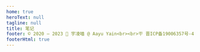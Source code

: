 ```yaml
---
home: true
heroText: null
tagline: null
title: 笔记
footer: © 2020 – 2023 🌸 宇凌喵 @ Aayu Yain<br><br>🪧 晋ICP备19006357号-4
footerHtml: true
---
```


<div class="container">
  <div class="container-item" v-for="(item) in notes">
    <Note :title="item.title" :imgSrc="item.imgSrc" :update="item.update" :path="item.path"/>
  </div>
</div>

<script setup>
import { ref } from 'vue'

const notes = ref([]);
notes.value = [
    {
        title: '基础汉英类义词典-音频版',
        imgSrc: './img/cover.jpg',
        update: '2023-04-09 04:28:32',
        path: 'https://study.aayu.today/thesaurus/'
    },{
        title: '全栈学习笔记',
        imgSrc: './img/cover2-2-2.jpg',
        update: '2023-04-09 04:30:07',
        path: 'https://study.aayu.today/fullstack/'
    },{
        title: '书籍阅读',
        imgSrc: './img/cover3.jpg',
        update: '2023-04-22 22:22:08',
        path: 'https://study.aayu.today/books/'
    },
]
</script>

<style>
  body {
    background-image: url("/img/bg.png");
    background-attachment: fixed;
  }
  .home {
    padding: 60px 0 0 0; 
    margin: 0;
    width: 100%;
    max-width: 100%;
    display: flex;
    justify-content: center;
    flex-direction: column;
    background-image: url("/img/bg.png");
    background-attachment: fixed;
  }
  .home .theme-default-content {
    max-width: 60%;
    min-height: 72vh;
    margin: 3vw 20% 2vw 20%;
  }
  .home .footer {
    padding: 1.5rem;
    border-top: unset;
  }
  .container {
    width: 100%;
    display: flex;
    flex-wrap: wrap;
    justify-content: flex-start;
  }
  .container .container-item {
    min-width: 25%;
    display: flex;
    justify-content: center;
  }
</style>
